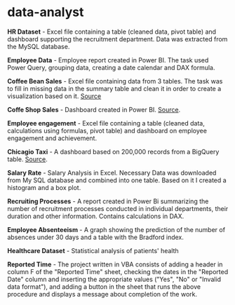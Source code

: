 # data-analyst

__HR Dataset__ - Excel file containing a table (cleaned data, pivot table) and dashboard supporting the recruitment department.
Data was extracted from the MySQL database.

__Employee Data__ - Employee report created in Power BI. The task used Power Query, grouping data, creating a date calendar and DAX formula.

__Coffee Bean Sales__ - Excel file containing data from 3 tables. The task was to fill in missing data in the summary table and clean it in order to create a visualization based on it. 
[Source](https://www.kaggle.com/datasets/saadharoon27/coffee-bean-sales-raw-dataset)

__Coffe Shop Sales__ - Dashboard created in Power BI. [Source](https://www.kaggle.com/datasets/ahmedabbas757/coffee-sales). 

__Employee engagement__ - Excel file containing a table (cleaned data, calculations using formulas, pivot table) and dashboard on employee engagement and achievement.

__Chicagio Taxi__ - A dashboard based on 200,000 records from a BigQuery table. [Source](https://console.cloud.google.com/marketplace/product/city-of-chicago-public-data/chicago-taxi-trips).

__Salary Rate__ - Salary Analysis in Excel. Necessary Data was downloaded from My SQL database and combined into one table. Based on it I created a histogram and a box plot.

__Recruiting Processes__ - A report created in Power Bi summarizing the number of recruitment processes conducted in individual departments, their duration and other information. Contains calculations in DAX.

__Employee Absenteeism__ - A graph showing the prediction of the number of absences under 30 days and a table with the Bradford index.

__Healthcare Dataset__ - Statistical analysis of patients' health

__Reported Time__ -  The project written in VBA consists of adding a header in column F of the "Reported Time" sheet, checking the dates in the "Reported Date" column and inserting the appropriate values ​​("Yes", "No" or "Invalid data format"), and adding a button in the sheet that runs the above procedure and displays a message about completion of the work.

